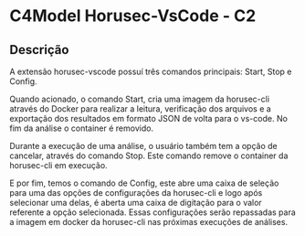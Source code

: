 # C4Model Horusec-VsCode - C2

## Descrição

A extensão horusec-vscode possuí três comandos principais: Start, Stop e Config.

Quando acionado, o comando Start, cria uma imagem da horusec-cli através do Docker para realizar a leitura, verificação dos arquivos e a exportação dos resultados em formato JSON de volta para o vs-code. No fim da análise o container é removido.

Durante a execução de uma análise, o usuário também tem a opção de cancelar, através do comando Stop. Este comando remove o container da horusec-cli em execução.

E por fim, temos o comando de Config, este abre uma caixa de seleção para uma das opções de configurações da horusec-cli e logo após selecionar uma delas, é aberta uma caixa de digitação para o valor referente a opção selecionada. Essas configurações serão repassadas para a imagem em docker da horusec-cli nas próximas execuções de análises.
